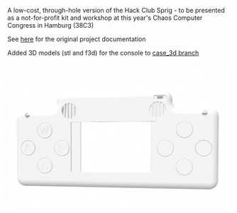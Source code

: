 A low-cost, through-hole version of the Hack Club Sprig - to be presented as a not-for-profit kit and workshop at this year's Chaos Computer Congress in Hamburg (38C3)

See [here](https://github.com/hackclub/sprig/blob/main/README.md) for the original project documentation

Added 3D models (stl and f3d) for the console to [case_3d branch](https://github.com/fablabnk/trigg/blob/case_3d/case_3dprint)

![trigg_case](https://github.com/fablabnk/trigg/blob/case_3d/case_3dprint/trigg_case.png?raw=true)
